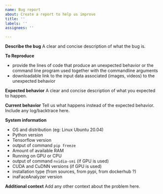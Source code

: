 ```yaml
---
name: Bug report
about: Create a report to help us improve
title: ''
labels: ''
assignees: ''

---
```


**Describe the bug**
A clear and concise description of what the bug is.

**To Reproduce**
 - provide the lines of code that produce an unexpected behavior or the command line program used together with the commandline arguments
 - downloadable link to the input data associated (images, videos) to the unexpected behavior

**Expected behavior**
A clear and concise description of what you expected to happen.

**Current behavior**
Tell us what happens instead of the expected behavior.
Include any log/backtrace here.


**System information**
 - OS and distribution (eg: Linux Ubuntu 20.04)
 - Python version
 - Tensorflow version
 - output of command `pip freeze`
 - Amount of available RAM
 - Running on GPU or CPU
 - output of command `nvidia-smi` (if GPU is used)
 - CUDA and CuDNN versions (if GPU is used)
 - installation type (from sources, from pypi, from dockerhub ?)
 - inaFaceAnalyzer version

**Additional context**
Add any other context about the problem here.
